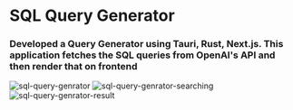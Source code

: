 # SQL Query Generator

### Developed a Query Generator using Tauri, Rust, Next.js. This application fetches the SQL queries from OpenAI's API and then render that on frontend


![sql-query-genrator](https://github.com/hadihaider055/SQL-Query-Genrator/assets/84828930/818ff87d-89a2-4978-a260-19a4e800801c)
![sql-query-genrator-searching](https://github.com/hadihaider055/SQL-Query-Genrator/assets/84828930/3ff19504-ca4d-467d-89b8-f326c917a6e7)
![sql-query-genrator-result](https://github.com/hadihaider055/SQL-Query-Genrator/assets/84828930/902b6996-e9e7-446d-b6ad-61218ba66466)

